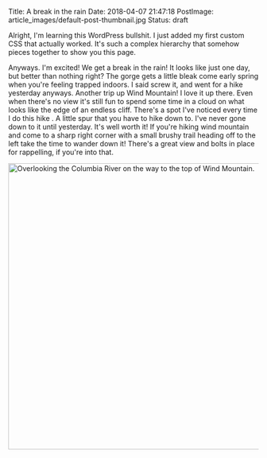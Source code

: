 Title: A break in the rain
Date: 2018-04-07 21:47:18
PostImage: article_images/default-post-thumbnail.jpg
Status: draft

Alright, I'm learning this WordPress bullshit. I just added my first custom CSS that actually worked. It's such a complex hierarchy that somehow pieces together to show you this page.

Anyways. I'm excited! We get a break in the rain! It looks like just one day, but better than nothing right? The gorge gets a little bleak come early spring when you're feeling trapped indoors. I said screw it, and went for a hike yesterday anyways. Another trip up Wind Mountain! I love it up there. Even when there's no view it's still fun to spend some time in a cloud on what looks like the edge of an endless cliff. There's a spot I've noticed every time I do this hike . A little spur that you have to hike down to. I've never gone down to it until yesterday. It's well worth it! If you're hiking wind mountain and come to a sharp right corner with a small brushy trail heading off to the left take the time to wander down it! There's a great view and bolts in place for rappelling, if you're into that.

<img class="alignnone" src="/images/article_images/2018/04/DSC02255-1024x576.jpg" sizes="(max-width: 1024px) 100vw, 1024px" src="/static/images/2018/04/DSC02255-1024x576.jpg 1024w, http://www.jereamon.com/wp-content/uploads/2018/04/DSC02255-300x169.jpg 300w, http://www.jereamon.com/wp-content/uploads/2018/04/DSC02255-768x432.jpg 768w" alt="Overlooking the Columbia River on the way to the top of Wind Mountain." width="1024" height="576" />